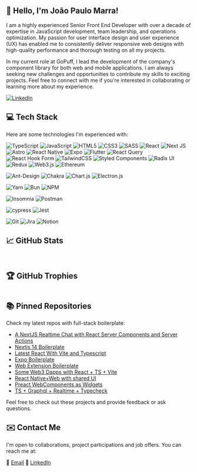## 👋 Hello, I'm João Paulo Marra!

I am a highly experienced Senior Front End Developer with over a decade of expertise in JavaScript development, team leadership, and operations optimization. My passion for user interface design and user experience (UX) has enabled me to consistently deliver responsive web designs with high-quality performance and thorough testing on all my projects.

In my current role at GoPuff, I lead the development of the company's component library for both web and mobile applications. I am always seeking new challenges and opportunities to contribute my skills to exciting projects. Feel free to connect with me if you're interested in collaborating or learning more about my experience.

[![LinkedIn](https://img.shields.io/badge/LinkedIn-%230077B5.svg?logo=linkedin&logoColor=white)](https://www.linkedin.com/in/joaopaulomarra)

## 💻 Tech Stack

Here are some technologies I'm experienced with:

![TypeScript](https://img.shields.io/badge/typescript-%23007ACC.svg?style=flat-square&logo=typescript&logoColor=white)
![JavaScript](https://img.shields.io/badge/javascript-%23323330.svg?style=flat-square&logo=javascript&logoColor=%23F7DF1E)
![HTML5](https://img.shields.io/badge/html5-%23E34F26.svg?style=flat-square&logo=html5&logoColor=white)
![CSS3](https://img.shields.io/badge/css3-%231572B6.svg?style=flat-square&logo=css3&logoColor=white)
![SASS](https://img.shields.io/badge/SASS-hotpink.svg?style=for-the-badge&logo=SASS&logoColor=white)
![React](https://img.shields.io/badge/react-%2320232a.svg?style=for-the-badge&logo=react&logoColor=%2361DAFB)
![Next JS](https://img.shields.io/badge/Next-black?style=flat-square&logo=next.js&logoColor=white)
![Astro](https://img.shields.io/badge/astro-%232C2052.svg?style=for-the-badge&logo=astro&logoColor=white)
![React Native](https://img.shields.io/badge/react_native-%2320232a.svg?style=for-the-badge&logo=react&logoColor=%2361DAFB)
![Expo](https://img.shields.io/badge/expo-1C1E24?style=flat-square&logo=expo&logoColor=#D04A37)
![Flutter](https://img.shields.io/badge/Flutter-%2302569B.svg?style=flat-square&logo=Flutter&logoColor=white)
![React Query](https://img.shields.io/badge/-React%20Query-FF4154?style=for-the-badge&logo=react%20query&logoColor=white)
![React Hook Form](https://img.shields.io/badge/React%20Hook%20Form-%23EC5990.svg?style=for-the-badge&logo=reacthookform&logoColor=white)
![TailwindCSS](https://img.shields.io/badge/tailwindcss-%2338B2AC.svg?style=flat-square&logo=tailwind-css&logoColor=white)
![Styled Components](https://img.shields.io/badge/styled--components-DB7093?style=flat-square&logo=styled-components&logoColor=white)
![Radix UI](https://img.shields.io/badge/radix%20ui-161618.svg?style=for-the-badge&logo=radix-ui&logoColor=white)
![Redux](https://img.shields.io/badge/redux-%23593d88.svg?style=flat-square&logo=redux&logoColor=white)
![Web3.js](https://img.shields.io/badge/web3.js-F16822?style=for-the-badge&logo=web3.js&logoColor=white)
![Ethereum](https://img.shields.io/badge/Ethereum-3C3C3D?style=for-the-badge&logo=Ethereum&logoColor=white)

![Ant-Design](https://img.shields.io/badge/-AntDesign-%230170FE?style=flat-square&logo=ant-design&logoColor=white)
![Chakra](https://img.shields.io/badge/chakra-%234ED1C5.svg?style=flat-square&logo=chakraui&logoColor=white)
![Chart.js](https://img.shields.io/badge/chart.js-F5788D.svg?style=flat-square&logo=chart.js&logoColor=white)
![Electron.js](https://img.shields.io/badge/Electron-191970?style=flat-square&logo=Electron&logoColor=white)

![Yarn](https://img.shields.io/badge/yarn-%232C8EBB.svg?style=flat-square&logo=yarn&logoColor=white)
![Bun](https://img.shields.io/badge/Bun-%23000000.svg?style=for-the-badge&logo=bun&logoColor=white)
![NPM](https://img.shields.io/badge/NPM-%23CB3837.svg?style=for-the-badge&logo=npm&logoColor=white)

![Insomnia](https://img.shields.io/badge/Insomnia-black?style=flat-square&logo=insomnia&logoColor=5849BE)
![Postman](https://img.shields.io/badge/Postman-FF6C37?style=for-the-badge&logo=postman&logoColor=white)

![cypress](https://img.shields.io/badge/-cypress-%23E5E5E5?style=for-the-badge&logo=cypress&logoColor=058a5e)
![Jest](https://img.shields.io/badge/-jest-%23C21325?style=for-the-badge&logo=jest&logoColor=white)

![Git](https://img.shields.io/badge/git-%23F05033.svg?style=for-the-badge&logo=git&logoColor=white)
![Jira](https://img.shields.io/badge/jira-%230A0FFF.svg?style=for-the-badge&logo=jira&logoColor=white)
![Notion](https://img.shields.io/badge/Notion-%23000000.svg?style=for-the-badge&logo=notion&logoColor=white)

## 📈 GitHub Stats

<p align="center">
  <img src="https://github-readme-stats.vercel.app/api/top-langs/?username=joaopaulocmarra&theme=dark&hide_border=true&langs_count=2&include_all_commits=true&count_private=true" alt="" />
</p>

<p align="center">
  <img src="https://github-readme-streak-stats.herokuapp.com/?user=joaopaulocmarra&theme=dark&hide_border=true" alt="" />
</p>

## 🏆 GitHub Trophies

<p align="center">
  <img src="https://github-profile-trophy.vercel.app/?username=joaopaulocmarra&theme=discord&no-frame=true&no-bg=false&margin-w=4" alt="" />
</p>

## 📚 Pinned Repositories

Check my latest repos with full-stack boilerplate:

- [A NextJS Realtime Chat with React Server Components and Server Actions](https://github.com/JoaoPauloCMarra/NextJS--Realtime-Chat--RSC--Server-Actions)
- [Nextjs 14 Boilerplate](https://github.com/JoaoPauloCMarra/Nextjs-Boilerplate/)
- [Latest React With Vite and Typescript](https://github.com/JoaoPauloCMarra/react-vite-ts--boilerplate)
- [Expo Boilerplate](https://github.com/JoaoPauloCMarra/Expo-Boilerplate)
- [Web Extension Boilerplate](https://github.com/JoaoPauloCMarra/WebExtension-Boilerplate/)
- [Some Web3 Dapps with React + TS + Vite](https://github.com/JoaoPauloCMarra/web3-apps)
- [React Native+Web with shared UI](https://github.com/JoaoPauloCMarra/fullstack)
- [Preact WebComponents as Widgets](https://github.com/JoaoPauloCMarra/react-widgets)
- [TS + Graphql + Realtime + Typecheck](https://github.com/JoaoPauloCMarra/typescript-workspaces)

Feel free to check out these projects and provide feedback or ask questions.

## ✉️ Contact Me

I'm open to collaborations, project participations and job offers. You can reach me at:

📧 [Email](mailto:joaopaulocmarra@gmail.com)
🔗 [LinkedIn](https://www.linkedin.com/in/joaopaulomarra)
